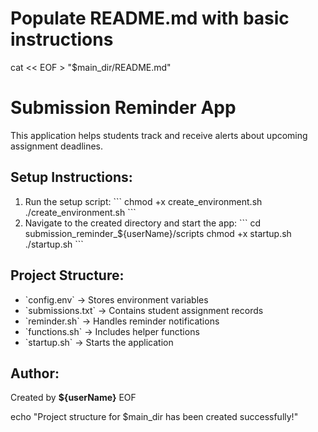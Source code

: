 
# Populate README.md with basic instructions
cat << EOF > "$main_dir/README.md"
# Submission Reminder App

This application helps students track and receive alerts about upcoming assignment deadlines.

## Setup Instructions:
1. Run the setup script:
   \`\`\`
   chmod +x create_environment.sh
   ./create_environment.sh
   \`\`\`
2. Navigate to the created directory and start the app:
   \`\`\`
   cd submission_reminder_${userName}/scripts
   chmod +x startup.sh
   ./startup.sh
   \`\`\`

## Project Structure:
- \`config.env\` → Stores environment variables
- \`submissions.txt\` → Contains student assignment records
- \`reminder.sh\` → Handles reminder notifications
- \`functions.sh\` → Includes helper functions
- \`startup.sh\` → Starts the application

## Author:
Created by **${userName}**
EOF

echo "Project structure for $main_dir has been created successfully!"
